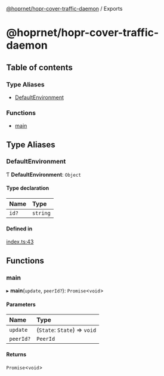 [@hoprnet/hopr-cover-traffic-daemon](README.md) / Exports

# @hoprnet/hopr-cover-traffic-daemon

## Table of contents

### Type Aliases

- [DefaultEnvironment](modules.md#defaultenvironment)

### Functions

- [main](modules.md#main)

## Type Aliases

### DefaultEnvironment

Ƭ **DefaultEnvironment**: `Object`

#### Type declaration

| Name | Type |
| :------ | :------ |
| `id?` | `string` |

#### Defined in

[index.ts:43](https://github.com/hoprnet/hoprnet/blob/master/packages/cover-traffic-daemon/src/index.ts#L43)

## Functions

### main

▸ **main**(`update`, `peerId?`): `Promise`<`void`\>

#### Parameters

| Name | Type |
| :------ | :------ |
| `update` | (`State`: `State`) => `void` |
| `peerId?` | `PeerId` |

#### Returns

`Promise`<`void`\>
